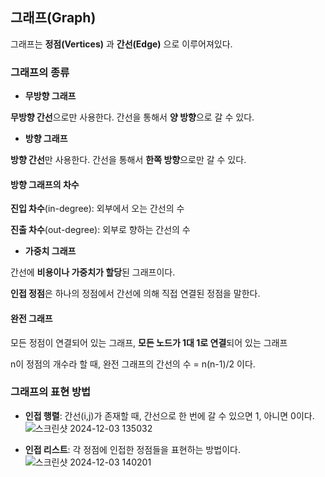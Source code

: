 ## 그래프(Graph)
그래프는 **정점(Vertices)** 과 **간선(Edge)** 으로 이루어져있다.

### 그래프의 종류
- **무방향 그래프**

**무방향 간선**으로만 사용한다. 간선을 통해서 **양 방향**으로 갈 수 있다.

- **방향 그래프**

**방향 간선**만 사용한다. 간선을 통해서 **한쪽 방향**으로만 갈 수 있다.
#### 방향 그래프의 차수

**진입 차수**(in-degree): 외부에서 오는 간선의 수

**진출 차수**(out-degree): 외부로 향하는 간선의 수

- **가중치 그래프**

간선에 **비용이나 가중치가 할당**된 그래프이다.

**인접 정점**은 하나의 정점에서 간선에 의해 직접 연결된 정점을 말한다.

#### 완전 그래프
모든 정점이 연결되어 있는 그래프, **모든 노드가 1대 1로 연결**되어 있는 그래프

n이 정점의 개수라 할 때, 완전 그래프의 간선의 수 = n(n-1)/2 이다.

### 그래프의 표현 방법
- **인접 행렬**: 간선(i,j)가 존재할 때, 간선으로 한 번에 갈 수 있으면 1, 아니면 0이다.
![스크린샷 2024-12-03 135032](https://github.com/user-attachments/assets/fefe9100-bf31-4282-b579-a3c99159b359)

- **인접 리스트**: 각 정점에 인접한 정점들을 표현하는 방법이다.
![스크린샷 2024-12-03 140201](https://github.com/user-attachments/assets/1781670d-1999-4456-949c-3d99ebc0344d)